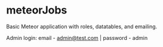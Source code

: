 # meteorJobs

Basic Meteor application with roles, datatables, and emailing.

Admin login: email - admin@test.com | password - admin
